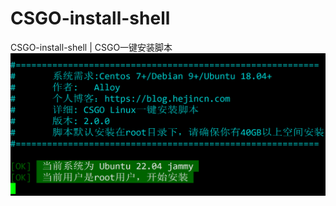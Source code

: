 # CSGO-install-shell
CSGO-install-shell | CSGO一键安装脚本
![/20221207115242.png](https://github.com/Alloy81284/CSGO-install-shell/blob/main/20231024142856.png)
